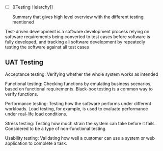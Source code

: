 - [ ] [[Testing Heiarchy]] 


   Summary that gives high level overview with the different testing mentioned 

 

 

Test-driven development is a software development process relying on software requirements being converted to test cases before software is fully developed, and tracking all software development by repeatedly testing the software against all test cases  

 


## UAT Testing

Acceptance testing: Verifying whether the whole system works as intended 
 

Functional testing: Checking functions by emulating business scenarios, based on functional requirements. Black-box testing is a common way to verify functions. 

 
Performance testing: Testing how the software performs under different workloads. Load testing, for example, is used to evaluate performance under real-life load conditions. 



Stress testing: Testing how much strain the system can take before it fails. Considered to be a type of non-functional testing. 

 

Usability testing: Validating how well a customer can use a system or web application to complete a task. 




 